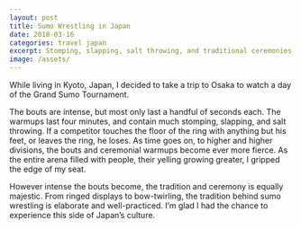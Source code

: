 ```yaml
---
layout: post
title: Sumo Wrestling in Japan
date: 2018-03-16
categories: travel japan
excerpt: Stomping, slapping, salt throwing, and traditional ceremonies.
image: /assets/
---
```


While living in Kyoto, Japan, I decided to take a trip to Osaka to watch a day of the Grand Sumo Tournament.

The bouts are intense, but most only last a handful of seconds each. The warmups last four minutes, and contain much stomping, slapping, and salt throwing. If a competitor touches the floor of the ring with anything but his feet, or leaves the ring, he loses. As time goes on, to higher and higher divisions, the bouts and ceremonial warmups become ever more fierce. As the entire arena filled with people, their yelling growing greater, I gripped the edge of my seat.

However intense the bouts become, the tradition and ceremony is equally majestic. From ringed displays to bow-twirling, the tradition behind sumo wrestling is elaborate and well-practiced. I’m glad I had the chance to experience this side of Japan’s culture.